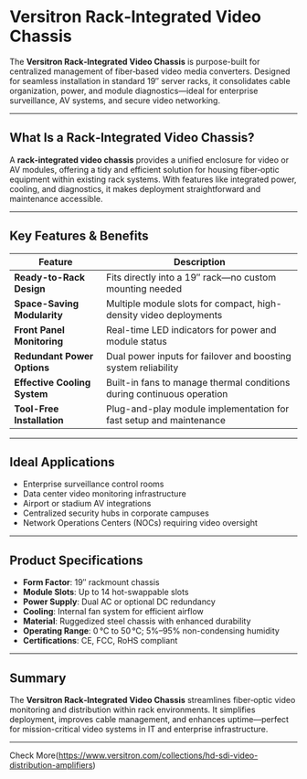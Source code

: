 # Versitron Rack‑Integrated Video Chassis

The **Versitron Rack‑Integrated Video Chassis** is purpose-built for centralized management of fiber‑based video media converters. Designed for seamless installation in standard 19″ server racks, it consolidates cable organization, power, and module diagnostics—ideal for enterprise surveillance, AV systems, and secure video networking.

---

## What Is a Rack‑Integrated Video Chassis?

A **rack‑integrated video chassis** provides a unified enclosure for video or AV modules, offering a tidy and efficient solution for housing fiber‑optic equipment within existing rack systems. With features like integrated power, cooling, and diagnostics, it makes deployment straightforward and maintenance accessible.

---

## Key Features & Benefits

| Feature                         | Description                                                                 |
|---------------------------------|-----------------------------------------------------------------------------|
| **Ready-to-Rack Design**        | Fits directly into a 19″ rack—no custom mounting needed                     |
| **Space-Saving Modularity**     | Multiple module slots for compact, high-density video deployments            |
| **Front Panel Monitoring**      | Real-time LED indicators for power and module status                         |
| **Redundant Power Options**     | Dual power inputs for failover and boosting system reliability               |
| **Effective Cooling System**    | Built-in fans to manage thermal conditions during continuous operation       |
| **Tool-Free Installation**      | Plug-and-play module implementation for fast setup and maintenance           |

---

## Ideal Applications

- Enterprise surveillance control rooms  
- Data center video monitoring infrastructure  
- Airport or stadium AV integrations  
- Centralized security hubs in corporate campuses  
- Network Operations Centers (NOCs) requiring video oversight  

---

## Product Specifications

- **Form Factor**: 19″ rackmount chassis  
- **Module Slots**: Up to 14 hot-swappable slots  
- **Power Supply**: Dual AC or optional DC redundancy  
- **Cooling**: Internal fan system for efficient airflow  
- **Material**: Ruggedized steel chassis with enhanced durability  
- **Operating Range**: 0 °C to 50 °C; 5%–95% non-condensing humidity  
- **Certifications**: CE, FCC, RoHS compliant  

---

## Summary

The **Versitron Rack‑Integrated Video Chassis** streamlines fiber‑optic video monitoring and distribution within rack environments. It simplifies deployment, improves cable management, and enhances uptime—perfect for mission-critical video systems in IT and enterprise infrastructure.

---

Check More(https://www.versitron.com/collections/hd-sdi-video-distribution-amplifiers)

